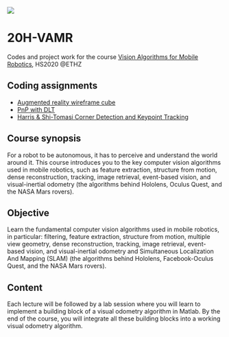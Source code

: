 ![](http://rpg.ifi.uzh.ch/img/logo/rpg_logo.png)
# 20H-VAMR
Codes and project work for the course [Vision Algorithms for Mobile Robotics](http://www.vvz.ethz.ch/Vorlesungsverzeichnis/lerneinheit.view?lerneinheitId=139977&semkez=2020W&ansicht=KATALOGDATEN&lang=en), HS2020 @ETHZ

## Coding assignments

- [Augmented reality wireframe cube](./exercise_01/main.m)
- [PnP with DLT](./exercise_02/code/main.m)
- [Harris & Shi-Tomasi Corner Detection and Keypoint Tracking](./exercise_03/code/main.m)

## Course synopsis

For a robot to be autonomous, it has to perceive and understand the world around it. This course introduces you to the key computer vision algorithms used in mobile robotics, such as feature extraction, structure from motion, dense reconstruction, tracking, image retrieval, event-based vision, and visual-inertial odometry (the algorithms behind Hololens, Oculus Quest, and the NASA Mars rovers).

## Objective

Learn the fundamental computer vision algorithms used in mobile robotics, in particular: filtering, feature extraction, structure from motion, multiple view geometry, dense reconstruction, tracking, image retrieval, event-based vision, and visual-inertial odometry and Simultaneous Localization And Mapping (SLAM) (the algorithms behind Hololens, Facebook-Oculus Quest, and the NASA Mars rovers).

## Content

Each lecture will be followed by a lab session where you will learn to implement a building block of a visual odometry algorithm in Matlab. By the end of the course, you will integrate all these building blocks into a working visual odometry algorithm.
